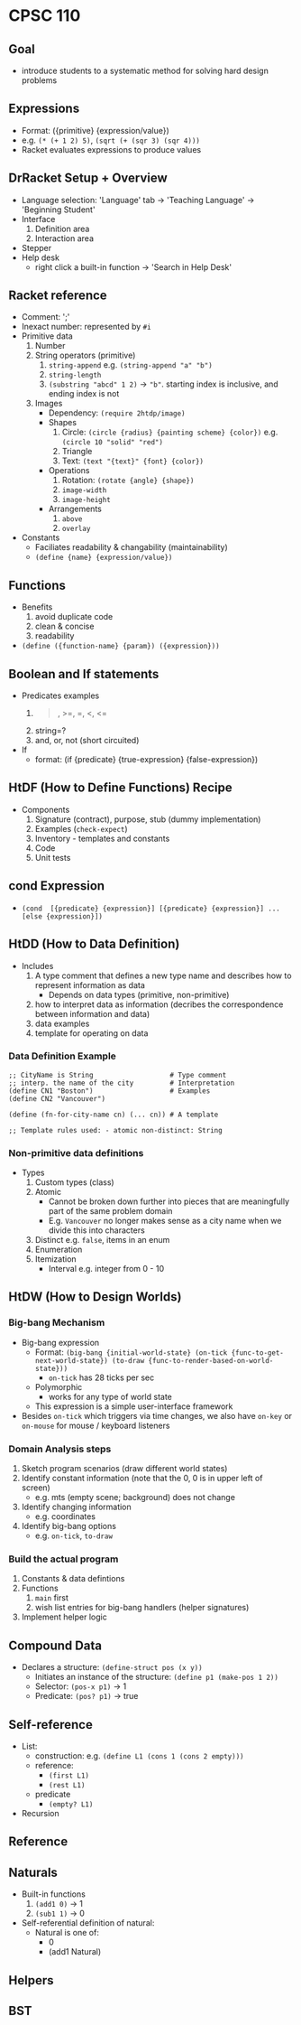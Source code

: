 # CPSC 110

## Goal
- introduce students to a systematic method for solving hard design problems
	

## Expressions
- Format: ({primitive} {expression/value})
- e.g. `(* (+ 1 2) 5)`, `(sqrt (+ (sqr 3) (sqr 4)))`
- Racket evaluates expressions to produce values

## DrRacket Setup + Overview
- Language selection: 'Language' tab -> 'Teaching Language' -> 'Beginning Student'
- Interface
	1. Definition area
	1. Interaction area
- Stepper
- Help desk
	- right click a built-in function -> 'Search in Help Desk'

## Racket reference
- Comment: ';'
- Inexact number: represented by `#i`
- Primitive data
	1. Number
	1. String operators (primitive)
		1. `string-append` e.g. `(string-append "a" "b")`
		1. `string-length`
		1. `(substring "abcd" 1 2)` -> `"b"`. starting index is inclusive, and ending index is not
	1. Images
		- Dependency: `(require 2htdp/image)`
		- Shapes
			1. Circle: `(circle {radius} {painting scheme} {color})` e.g. `(circle 10 "solid" "red")`
			1. Triangle
			1. Text: `(text "{text}" {font} {color})` 
		- Operations
			1. Rotation: `(rotate {angle} {shape})`
			1. `image-width`
			1. `image-height`
		- Arrangements
			1. `above`
			1. `overlay`
- Constants
	- Faciliates readability & changability (maintainability)
	- `(define {name} {expression/value})`

## Functions
- Benefits
	1. avoid duplicate code
	1. clean & concise
	1. readability
- `(define ({function-name} {param}) ({expression}))`

## Boolean and If statements
- Predicates examples
	1. >, >=, =, <, <=
	1. string=?
	1. and, or, not (short circuited)
- If  
	- format: (if {predicate} {true-expression} {false-expression})


## HtDF (How to Define Functions) Recipe
- Components
	1. Signature (contract), purpose, stub (dummy implementation)
	1. Examples (`check-expect`)
	1. Inventory - templates and constants
	1. Code
	1. Unit tests

## cond Expression
- `(cond 
		[{predicate} {expression}]
		[{predicate} {expression}]
		...
		[else {expression}])`


## HtDD (How to Data Definition) 
- Includes
	1. A type comment that defines a new type name and describes how to represent information as data
		- Depends on data types (primitive, non-primitive)
	1. how to interpret data as information (decribes the correspondence between information and data)
	1. data examples
	1. template for operating on data

### Data Definition Example
```
;; CityName is String                   # Type comment
;; interp. the name of the city         # Interpretation
(define CN1 "Boston")                   # Examples
(define CN2 "Vancouver")

(define (fn-for-city-name cn) (... cn)) # A template

;; Template rules used: - atomic non-distinct: String
```

### Non-primitive data definitions
- Types
	1. Custom types (class)
	1. Atomic
		- Cannot be broken down further into pieces that are meaningfully part of the same problem domain
		- E.g. `Vancouver` no longer makes sense as a city name when we divide this into characters
	1. Distinct e.g. `false`, items in an enum
	1. Enumeration
	1. Itemization 
		- Interval e.g. integer from 0 - 10

## HtDW (How to Design Worlds)
### Big-bang Mechanism
- Big-bang expression
	- Format: `(big-bang {initial-world-state} (on-tick {func-to-get-next-world-state}) (to-draw {func-to-render-based-on-world-state}))`
		- `on-tick` has 28 ticks per sec
	- Polymorphic
		- works for any type of world state
	- This expression is a simple user-interface framework
- Besides `on-tick` which triggers via time changes, we also have `on-key` or `on-mouse` for mouse / keyboard listeners

### Domain Analysis steps
1. Sketch program scenarios (draw different world states)
1. Identify constant information (note that the 0, 0 is in upper left of screen)
	- e.g. mts (empty scene; background) does not change 
1. Identify changing information 
	- e.g. coordinates
1. Identify big-bang options
	- e.g. `on-tick`, `to-draw`

### Build the actual program
1. Constants & data defintions
1. Functions
	1. `main` first
	1. wish list entries for big-bang handlers (helper signatures)
1. Implement helper logic

## Compound Data
- Declares a structure: `(define-struct pos (x y))`
	- Initiates an instance of the structure: `(define p1 (make-pos 1 2))`
	- Selector: `(pos-x p1)` -> 1
	- Predicate: `(pos? p1)` -> true

## Self-reference
- List: 
	- construction: e.g. `(define L1 (cons 1 (cons 2 empty)))`
	- reference:
		- `(first L1)` 
		- `(rest L1)`
	- predicate
		- `(empty? L1)`
- Recursion

## Reference

## Naturals
- Built-in functions
	1. `(add1 0)` -> 1
	1. `(sub1 1)` -> 0
- Self-referential definition of natural:
	- Natural is one of:
		- 0
		- (add1 Natural)

## Helpers


## BST
